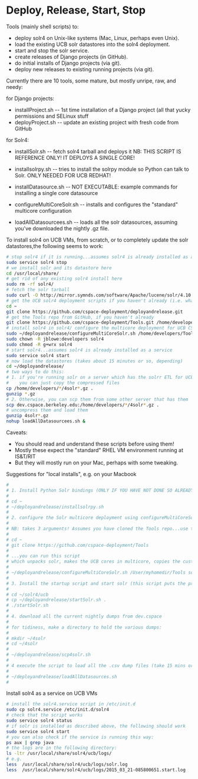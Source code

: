 Deploy, Release, Start, Stop
============================

Tools (mainly shell scripts) to:
 
* deploy solr4 on Unix-like systems (Mac, Linux, perhaps even Unix).
* load the existing UCB solr datastores into the solr4 deployment.
* start and stop the solr service.
* create releases of Django projects (in GitHub).
* do initial installs of Django projects (via git).
* deploy new releases to existing running projects (via git).

Currently there are 10 tools, some mature, but mostly unripe, raw, and needy:

for Django projects:

* installProject.sh -- 1st time installation of a Django project (all that yucky permissions and SELinux stuff
* deployProject.sh -- update an existing project with fresh code from GitHub

for Solr4:

* installSolr.sh -- fetch solr4 tarball and deploys it NB: THIS SCRIPT IS REFERENCE ONLY! IT DEPLOYS A SINGLE CORE!
* installsolrpy.sh -- tries to install the solrpy module so Python can talk to Solr. ONLY NEEDED FOR UCB REDHAT!
* installDatasource.sh -- NOT EXECUTABLE: example commands for installing a single core datasource
* configureMultiCoreSolr.sh -- installs and configures the "standard" multicore configuration

* loadAllDatasourcees.sh -- loads all the solr datasources, assuming you've downloaded the nightly .gz file.

To install solr4 on UCB VMs, from scratch, or to completely update the solr datastores,the following seems to work:

```bash
# stop solr4 if it is running...assumes solr4 is already installed as a service
sudo service solr4 stop
# we install solr and its datastore here
cd /usr/local/share/
# get rid of any existing solr4 install here
sudo rm -rf solr4/
# fetch the solr tarball
sudo curl -O http://mirror.symnds.com/software/Apache/lucene/solr/4.10.4/solr-4.10.4.tgz
# get the UCB solr4 deployment scripts if you haven't already (i.e. whats in this repo)
cd ~
git clone https://github.com/cspace-deployment/deployandrelease.git
# get the Tools repo from GitHub, if you haven't already
git clone https://github.com/cspace-deployment/Tools.git /home/developers/Tools
# install solr4 in solr4/ configure the multicore deployment for UCB CSpace tenants
sudo ~/deployandrelease/configureMultiCoreSolr.sh /home/developers/Tools/ solr4 solr-4.10.4
sudo chown -R jblowe:developers solr4
sudo chmod -R g+wrx solr4
# start solr4...assumes solr4 is already installed as a service
sudo service solr4 start
# now load the datastores (takes about 15 minutes or so, depending)
cd ~/deployandrelease/
# two ways to do this:
# 1. if you're running solr on a server which has the solrr ETL for UCB installed (i.e. in /home/developers)
#    you can just copy the compressed files
cp /home/developers/*/4solr*.gz .
gunzip *.gz
# 2. Otherwise, you can scp them from some other server that has them
scp dev.cspace.berkeley.edu:/home/developers/*/4solr*.gz .
# uncompress them and load them
gunzip 4solr*.gz
nohup loadAllDatasourcees.sh &
```

Caveats:

* You should read and understand these scripts before using them!
* Mostly these expect the "standard" RHEL VM environment running at IS&T/RIT
* But they will mostly run on your Mac, perhaps with some tweaking.

Suggestions for "local installs", e.g. on your Macbook

```bash
#
# 1. Install Python Solr bindings (ONLY IF YOU HAVE NOT DONE SO ALREADY!)
#
# cd ~
# ~/deployandrelease/installsolrpy.sh
#
# 2. configure the Solr multicore deployment using configureMultiCoreSolr.sh
#
# NB: takes 3 arguments! Assumes you have cloned the Tools repo...use the full path please
#
# cd ~
# git clone https://github.com/cspace-deployment/Tools
# 
# ...you can run this script 
# which unpacks solr, makes the UCB cores in multicore, copies the customized files needed
#
# ~/deployandrelease/configureMultiCoreSolr.sh /User/myhomedir/Tools solr4 4.10.4
#
# 3. Install the startup script and start solr (this script puts the process into the background)
#
# cd ~/solr4/ucb
# cp ~/deployandrelease/startSolr.sh .
# ./startSolr.sh
# 
# 4. download all the current nightly dumps from dev.cspace
#
# for tidiness, make a directory to hold the various dumps:
#
# mkdir ~/4solr
# cd ~/4solr
#
# ~/deployandrelease/scp4solr.sh
#
# 4 execute the script to load all the .csv dump files (take 15 mins or so...some biggish datasources!)
#
# ~/deployandrelease/loadAllDatasources.sh
#
```

Install solr4 as a service on UCB VMs

```bash
# install the solr4.service script in /etc/init.d
sudo cp solr4.service /etc/init.d/solr4
# check that the script works
sudo service solr4 status
# if solr is installed as described above, the following should work
sudo service solr4 start
# you can also check if the service is running this way:
ps aux | grep java
# the logs are in the following directory:
ls -ltr /usr/local/share/solr4/ucb/logs/
# e.g.
less  /usr/local/share/solr4/ucb/logs/solr.log 
less  /usr/local/share/solr4/ucb/logs/2015_03_21-085800651.start.log 
```
